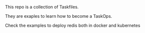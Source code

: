 This repo is a collection of  Taskfiles.

They are exaples to learn how to become a TaskOps.

Check the examples to deploy redis both in docker and kubernetes

